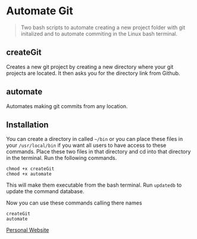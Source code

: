 # Automate Git

> Two bash scripts to automate creating a new project folder with git initalized and to automate commiting in the Linux bash terminal.

## createGit

Creates a new git project by creating a new directory where your git projects are located. It then asks you for the directory link from Github.

## automate

Automates making git commits from any location.

## Installation

You can create a directory in called `~/bin` or you can place these files in your `/usr/local/bin` if you want all users to have access to these commands. Place these two files in that directory and cd into that directory in the terminal. Run the following commands.

```
chmod +x createGit
chmod +x automate
```

This will make them executable from the bash terminal. Run `updatedb` to update the command database.

Now you can use these commands calling there names

```
createGit
automate	
```


<a href="https://www.brianbastanza.me/" target="_blank" rel="noopener">Personal Website</a>
